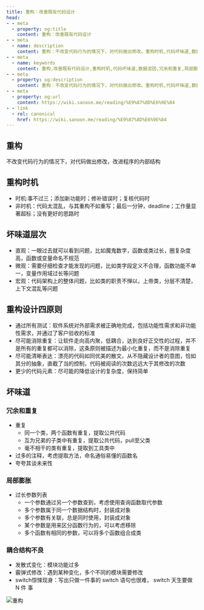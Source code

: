 ```yaml
---
title: 重构：改善既有代码设计
head:
- - meta
  - property: og:title
    content: 重构：改善既有代码设计
- - meta
  - name: description
    content: 重构：不改变代码行为的情况下，对代码做出修改。重构时机,代码坏味道,数据泥团,冗余和重复,局部膨胀,耦合结构不良
- - meta
  - name: keywords
    content: 重构,改善既有代码设计,重构时机,代码坏味道,数据泥团,冗余和重复,局部膨胀,耦合结构不良
- - meta
  - property: og:description
    content: 重构：不改变代码行为的情况下，对代码做出修改。重构时机,代码坏味道,数据泥团,冗余和重复,局部膨胀,耦合结构不良
- - meta
  - property: og:url
    content: https://wiki.sanoon.me/reading/%E9%87%8D%E6%9E%84
- - link
  - rel: canonical
    href: https://wiki.sanoon.me/reading/%E9%87%8D%E6%9E%84
---
```


## 重构
不改变代码行为的情况下，对代码做出修改，改进程序的内部结构

## 重构时机
* 时机:事不过三；添加新功能时；修补错误时；复核代码时
* 非时机：代码太混乱，与其重构不如重写；最后一分钟，deadline；工作量显著超标；没有更好的思路时

## 坏味道层次
* 直观：一眼过去就可以看到问题，比如魔鬼数字，函数或类过长，圈复杂度高，函数或变量命名不规范
* 微观：需要仔细检查才能发现的问题，比如类字段定义不合理，函数功能不单一，变量作用域过长等问题
* 宏观：代码架构上的整体问题，比如类的职责不惮以，上帝类，分层不清楚，上下文混乱等问题

## 重构设计四原则
* 通过所有测试：软件系统对外部需求被正确地完成，包括功能性需求和非功能性需求，并通过了客户验收的标准
* 尽可能消除重复：让软件走向高内聚，低耦合，达到良好正交性的过程，并不是所有的重复都可以消除，这条原则被描述为最小化重复，而不是消除重复
* 尽可能清晰表达：漂亮的代码如同优美的散文，从不隐藏设计者的意图，恰如其分的抽象，直截了当的控制，代码被阅读的次数远远大于其修改的次数
* 更少的代码元素：尽可能的降低设计的复杂度，保持简单

## 坏味道

### 冗余和重复
  * 重复
    * 同一个类，两个函数有重复，提取公共代码
    * 互为兄弟的子类中有重复，提取公共代码，pull至父类
    * 毫不相干的类有重复，提取到工具类中
  * 过多的注释，考虑提取方法，命名通俗易懂的函数名
  * 夸夸其谈未来性


### 局部膨胀
  * 过长参数列表
    * 一个参数通过另一个参数查到，考虑使用查询函数取代参数
    * 多个参数属于同一个数据结构时，封装成对象
    * 多个参数有关联，总是同时使用，封装成对象
    * 某个参数是用来区分函数行为的，可以考虑移除
    * 多个函数有相同的参数，可以将多个函数组合成类

### 耦合结构不良
  * 发散式变化：模块功能过多
  * 霰弹式修改：遇到某种变化，多个不同的模块需要修改
  * switch惊悚现身：写出只做一件事的 switch 语句也很难， switch 天生要做 N 件 事

![重构](https://cdn.jsdelivr.net/gh/scopor/photos@main/tech/重构.png)
